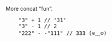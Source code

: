 More concat “fun”.

<pre lang="javascript">
    "3" + 1 // '31'
    "3" - 1 // 2
    "222" - -"111" // 333 (⊙﹏⊙)
</pre>
